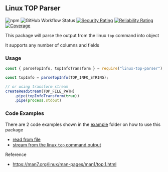 ## Linux TOP Parser

![npm](https://img.shields.io/npm/v/linux-top-parser?label=linux-top-parser)
![GitHub Workflow Status](https://img.shields.io/github/actions/workflow/status/sweetim/linux-top-parser/build-and-test.yml)
[![Security Rating](https://sonarcloud.io/api/project_badges/measure?project=sweetim_linux-top-parser&metric=security_rating)](https://sonarcloud.io/summary/new_code?id=sweetim_linux-top-parser)
[![Reliability Rating](https://sonarcloud.io/api/project_badges/measure?project=sweetim_linux-top-parser&metric=reliability_rating)](https://sonarcloud.io/summary/new_code?id=sweetim_linux-top-parser)
[![Coverage](https://sonarcloud.io/api/project_badges/measure?project=sweetim_linux-top-parser&metric=coverage)](https://sonarcloud.io/summary/new_code?id=sweetim_linux-top-parser)

This package will parse the output from the linux `top` command into object

It supports any number of columns and fields

### Usage


```js
const { parseTopInfo, topInfoTransform } = require("linux-top-parser");

const topInfo = parseTopInfo(TOP_INFO_STRING);

// or using transform stream
createReadStream(TOP_FILE_PATH)
    .pipe(topInfoTransform(true))
    .pipe(process.stdout)

```

### Code Examples

There are 2 code examples shown in the [example](https://github.com/sweetim/linux-top-parser/tree/master/example) folder on how to use this package
- [read from file](https://github.com/sweetim/linux-top-parser/blob/master/example/read-from-file.ts)
- [stream from the linux `top` command output](https://github.com/sweetim/linux-top-parser/blob/master/example/stream-from-top-command.ts)

Reference
- https://man7.org/linux/man-pages/man1/top.1.html
